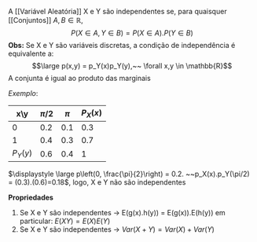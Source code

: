 A [[Variável Aleatória]] X e Y são independentes se, para quaisquer [[Conjuntos]] $A, B \in \mathbb{R}$,
$$P(X \in A, Y \in B) = P(X \in A).P(Y \in B)$$
**Obs:** Se X e Y são variáveis discretas, a condição de independência é equivalente a:$$\large p(x,y) = p_Y(x)p_Y(y),~~ \forall x,y \in \mathbb{R}$$
A conjunta é igual ao produto das marginais

_Exemplo_:

| x\y      | $\pi /2$ | $\pi$ | $P_X(x)$ |
| -------- | -------- | ----- | -------- |
| 0        | 0.2      | 0.1   |      0.3    |
| 1        | 0.4      | 0.3   |     0.7     |
| $P_Y(y)$ | 0.6      | 0.4   |  1        |

$\displaystyle \large p\left(0, \frac{\pi}{2}\right) = 0.2. ~~p_X(x).p_Y(\pi/2) = (0.3).(0.6)=0.18$, logo, X e Y não são independentes

**Propriedades**
1) Se X e Y são independentes -> E(g(x).h(y)) = E(g(x)).E(h(y))
	em particular: $E(XY)= E(X)E(Y)$
2) Se X e Y são independentes -> $Var(X+Y) = Var(X)+Var(Y)$
